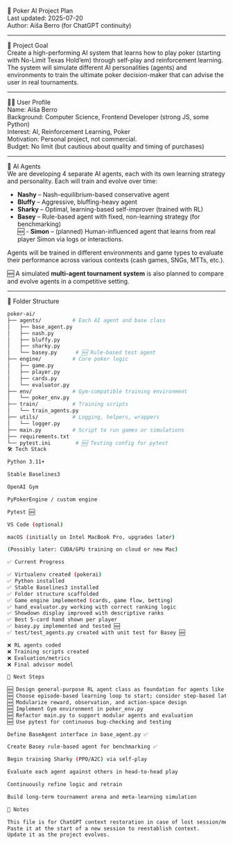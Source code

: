 🧠 Poker AI Project Plan  
Last updated: 2025-07-20  
Author: Aiša Berro (for ChatGPT continuity)

---

🎯 Project Goal  
Create a high-performing AI system that learns how to play poker (starting with No-Limit Texas Hold’em) through self-play and reinforcement learning. The system will simulate different AI personalities (agents) and environments to train the ultimate poker decision-maker that can advise the user in real tournaments.

---

👩‍💻 User Profile  
Name: Aiša Berro  
Background: Computer Science, Frontend Developer (strong JS, some Python)  
Interest: AI, Reinforcement Learning, Poker  
Motivation: Personal project, not commercial.  
Budget: No limit (but cautious about quality and timing of purchases)

---

🧠 AI Agents  
We are developing 4 separate AI agents, each with its own learning strategy and personality. Each will train and evolve over time:

- **Nashy** – Nash-equilibrium-based conservative agent  
- **Bluffy** – Aggressive, bluffing-heavy agent  
- **Sharky** – Optimal, learning-based self-improver (trained with RL)  
- **Basey** – Rule-based agent with fixed, non-learning strategy (for benchmarking)  
🆕 - **Simon** – (planned) Human-influenced agent that learns from real player Simon via logs or interactions.

Agents will be trained in different environments and game types to evaluate their performance across various contexts (cash games, SNGs, MTTs, etc.).

🆕 A simulated **multi-agent tournament system** is also planned to compare and evolve agents in a competitive setting.

---

📁 Folder Structure
```bash
poker-ai/
├── agents/          # Each AI agent and base class
│   ├── base_agent.py
│   ├── nash.py
│   ├── bluffy.py
│   ├── sharky.py
│   └── basey.py      # 🆕 Rule-based test agent
├── engine/          # Core poker logic
│   ├── game.py
│   ├── player.py
│   ├── cards.py
│   └── evaluator.py
├── env/             # Gym-compatible training environment
│   └── poker_env.py
├── train/           # Training scripts
│   └── train_agents.py
├── utils/           # Logging, helpers, wrappers
│   └── logger.py
├── main.py          # Script to run games or simulations
├── requirements.txt
└── pytest.ini        # 🆕 Testing config for pytest
🛠️ Tech Stack

Python 3.11+

Stable Baselines3

OpenAI Gym

PyPokerEngine / custom engine

Pytest 🆕

VS Code (optional)

macOS (initially on Intel MacBook Pro, upgrades later)

(Possibly later: CUDA/GPU training on cloud or new Mac)

✅ Current Progress

✅ Virtualenv created (pokerai)
✅ Python installed
✅ Stable Baselines3 installed
✅ Folder structure scaffolded
✅ Game engine implemented (cards, game flow, betting)
✅ hand_evaluator.py working with correct ranking logic
✅ Showdown display improved with descriptive ranks
✅ Best 5-card hand shown per player
✅ basey.py implemented and tested 🆕
✅ test/test_agents.py created with unit test for Basey 🆕

❌ RL agents coded
❌ Training scripts created
❌ Evaluation/metrics
❌ Final advisor model

📌 Next Steps

🆕 Design general-purpose RL agent class as foundation for agents like Sharky
🆕 Choose episode-based learning loop to start; consider step-based later
🆕 Modularize reward, observation, and action-space design
🆕 Implement Gym environment in poker_env.py
🆕 Refactor main.py to support modular agents and evaluation
🆕 Use pytest for continuous bug-checking and testing

Define BaseAgent interface in base_agent.py ✅

Create Basey rule-based agent for benchmarking ✅

Begin training Sharky (PPO/A2C) via self-play

Evaluate each agent against others in head-to-head play

Continuously refine logic and retrain

Build long-term tournament arena and meta-learning simulation

📓 Notes

This file is for ChatGPT context restoration in case of lost session/memory.
Paste it at the start of a new session to reestablish context.
Update it as the project evolves.